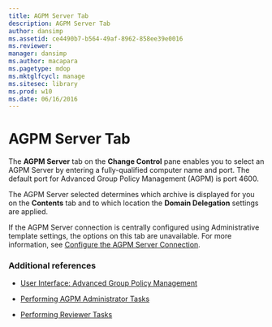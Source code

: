 ```yaml
---
title: AGPM Server Tab
description: AGPM Server Tab
author: dansimp
ms.assetid: ce4490b7-b564-49af-8962-858ee39e0016
ms.reviewer: 
manager: dansimp
ms.author: macapara
ms.pagetype: mdop
ms.mktglfcycl: manage
ms.sitesec: library
ms.prod: w10
ms.date: 06/16/2016
---
```



# AGPM Server Tab


The **AGPM Server** tab on the **Change Control** pane enables you to select an AGPM Server by entering a fully-qualified computer name and port. The default port for Advanced Group Policy Management (AGPM) is port 4600.

The AGPM Server selected determines which archive is displayed for you on the **Contents** tab and to which location the **Domain Delegation** settings are applied.

If the AGPM Server connection is centrally configured using Administrative template settings, the options on this tab are unavailable. For more information, see [Configure the AGPM Server Connection](configure-the-agpm-server-connection.md).

### Additional references

-   [User Interface: Advanced Group Policy Management](user-interface-advanced-group-policy-management.md)

-   [Performing AGPM Administrator Tasks](performing-agpm-administrator-tasks.md)

-   [Performing Reviewer Tasks](performing-reviewer-tasks.md)

 

 






